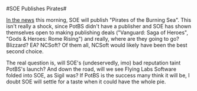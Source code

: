 #SOE Publishes Pirates#

[In the news](http://kotaku.com/gaming/scurvy-dogs/pirates-of-the-burning-sea-signs-with-soe-271797.php) this morning, SOE will publish "Pirates of the Burning Sea". This isn't really a shock, since PotBS didn't have a publisher and SOE has shown themselves open to making publishing deals ("Vanguard: Saga of Heroes", "Gods & Heroes: Rome Rising") and really, where are they going to go? Blizzard? EA? NCSoft? Of them all, NCSoft would likely have been the best second choice.

The real question is, will SOE's (undeservedly, imo) bad reputation taint PotBS's launch? And down the road, will we see Flying Labs Software folded into SOE, as Sigil was? If PotBS is the success many think it will be, I doubt SOE will settle for a taste when it could have the whole pie.
